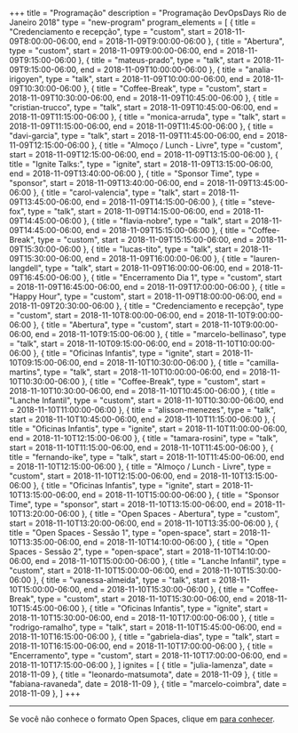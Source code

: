 +++
title = "Programação"
description = "Programação DevOpsDays Rio de Janeiro 2018"
type = "new-program"
program_elements = [
    { title = "Credenciamento e recepção", type = "custom", start = 2018-11-09T8:00:00-06:00, end = 2018-11-09T9:00:00-06:00 },
    { title = "Abertura", type = "custom", start = 2018-11-09T9:00:00-06:00, end = 2018-11-09T9:15:00-06:00 },
    { title = "mateus-prado", type = "talk", start = 2018-11-09T9:15:00-06:00, end = 2018-11-09T10:00:00-06:00 },
    { title = "analia-irigoyen", type = "talk", start = 2018-11-09T10:00:00-06:00, end = 2018-11-09T10:30:00-06:00 },
    { title = "Coffee-Break", type = "custom", start = 2018-11-09T10:30:00-06:00, end = 2018-11-09T10:45:00-06:00 },
    { title = "cristian-trucco", type = "talk", start = 2018-11-09T10:45:00-06:00, end = 2018-11-09T11:15:00-06:00 },
    { title = "monica-arruda", type = "talk", start = 2018-11-09T11:15:00-06:00, end = 2018-11-09T11:45:00-06:00 },
    { title = "davi-garcia", type = "talk", start = 2018-11-09T11:45:00-06:00, end = 2018-11-09T12:15:00-06:00 },
    { title = "Almoço / Lunch - Livre", type = "custom", start = 2018-11-09T12:15:00-06:00, end = 2018-11-09T13:15:00-06:00 },
    { title = "Ignite Talks:", type = "ignite", start = 2018-11-09T13:15:00-06:00, end = 2018-11-09T13:40:00-06:00 },
    { title = "Sponsor Time", type = "sponsor", start = 2018-11-09T13:40:00-06:00, end = 2018-11-09T13:45:00-06:00 },
    { title = "carol-valencia", type = "talk", start = 2018-11-09T13:45:00-06:00, end = 2018-11-09T14:15:00-06:00 },
    { title = "steve-fox", type = "talk", start = 2018-11-09T14:15:00-06:00, end = 2018-11-09T14:45:00-06:00 },
    { title = "flavia-nobre", type = "talk", start = 2018-11-09T14:45:00-06:00, end = 2018-11-09T15:15:00-06:00 },
    { title = "Coffee-Break", type = "custom", start = 2018-11-09T15:15:00-06:00, end = 2018-11-09T15:30:00-06:00 },
    { title = "lucas-tito", type = "talk", start = 2018-11-09T15:30:00-06:00, end = 2018-11-09T16:00:00-06:00 },
    { title = "lauren-langdell", type = "talk", start = 2018-11-09T16:00:00-06:00, end = 2018-11-09T16:45:00-06:00 },
    { title = "Encerramento Dia 1", type = "custom", start = 2018-11-09T16:45:00-06:00, end = 2018-11-09T17:00:00-06:00 },
    { title = "Happy Hour", type = "custom", start = 2018-11-09T18:00:00-06:00, end = 2018-11-09T20:30:00-06:00 },
    { title = "Credenciamento e recepção", type = "custom", start = 2018-11-10T8:00:00-06:00, end = 2018-11-10T9:00:00-06:00 },
    { title = "Abertura", type = "custom", start = 2018-11-10T9:00:00-06:00, end = 2018-11-10T9:15:00-06:00 },
    { title = "marcelo-bellinaso", type = "talk", start = 2018-11-10T09:15:00-06:00, end = 2018-11-10T10:00:00-06:00 },
    { title = "Oficinas Infantis", type = "ignite", start = 2018-11-10T09:15:00-06:00, end = 2018-11-10T10:30:00-06:00 },
    { title = "camilla-martins", type = "talk", start = 2018-11-10T10:00:00-06:00, end = 2018-11-10T10:30:00-06:00 },
    { title = "Coffee-Break", type = "custom", start = 2018-11-10T10:30:00-06:00, end = 2018-11-10T10:45:00-06:00 },
    { title = "Lanche Infantil", type = "custom", start = 2018-11-10T10:30:00-06:00, end = 2018-11-10T11:00:00-06:00 },
    { title = "alisson-menezes", type = "talk", start = 2018-11-10T10:45:00-06:00, end = 2018-11-10T11:15:00-06:00 },
    { title = "Oficinas Infantis", type = "ignite", start = 2018-11-10T11:00:00-06:00, end = 2018-11-10T12:15:00-06:00 },
    { title = "tamara-rosini", type = "talk", start = 2018-11-10T11:15:00-06:00, end = 2018-11-10T11:45:00-06:00 },
    { title = "fernando-ike", type = "talk", start = 2018-11-10T11:45:00-06:00, end = 2018-11-10T12:15:00-06:00 },
    { title = "Almoço / Lunch - Livre", type = "custom", start = 2018-11-10T12:15:00-06:00, end = 2018-11-10T13:15:00-06:00 },
    { title = "Oficinas Infantis", type = "ignite", start = 2018-11-10T13:15:00-06:00, end = 2018-11-10T15:00:00-06:00 },
    { title = "Sponsor Time", type = "sponsor", start = 2018-11-10T13:15:00-06:00, end = 2018-11-10T13:20:00-06:00 },
    { title = "Open Spaces - Abertura", type = "custom", start = 2018-11-10T13:20:00-06:00, end = 2018-11-10T13:35:00-06:00 },
    { title = "Open Spaces - Sessão 1", type = "open-space", start = 2018-11-10T13:35:00-06:00, end = 2018-11-10T14:10:00-06:00 },
    { title = "Open Spaces - Sessão 2", type = "open-space", start = 2018-11-10T14:10:00-06:00, end = 2018-11-10T15:00:00-06:00 },
    { title = "Lanche Infantil", type = "custom", start = 2018-11-10T15:00:00-06:00, end = 2018-11-10T15:30:00-06:00 },
    { title = "vanessa-almeida", type = "talk", start = 2018-11-10T15:00:00-06:00, end = 2018-11-10T15:30:00-06:00 },
    { title = "Coffee-Break", type = "custom", start = 2018-11-10T15:30:00-06:00, end = 2018-11-10T15:45:00-06:00 },
    { title = "Oficinas Infantis", type = "ignite", start = 2018-11-10T15:30:00-06:00, end = 2018-11-10T17:00:00-06:00 },
    { title = "rodrigo-ramalho", type = "talk", start = 2018-11-10T15:45:00-06:00, end = 2018-11-10T16:15:00-06:00 },
    { title = "gabriela-dias", type = "talk", start = 2018-11-10T16:15:00-06:00, end = 2018-11-10T17:00:00-06:00 },
    { title = "Encerramento", type = "custom", start = 2018-11-10T17:00:00-06:00, end = 2018-11-10T17:15:00-06:00 },
]
ignites = [
    { title = "julia-lamenza", date = 2018-11-09 },
    { title = "leonardo-matsumota", date = 2018-11-09 },
    { title = "fabiana-ravaneda", date = 2018-11-09 },
    { title = "marcelo-coimbra", date = 2018-11-09 },
]
+++
<div class = "row">
  <div class = "col">
    <hr />
    Se você não conhece o formato Open Spaces, clique em <a href="/pages/open-space-format"> para conhecer</a>.
  </div>
</div>
